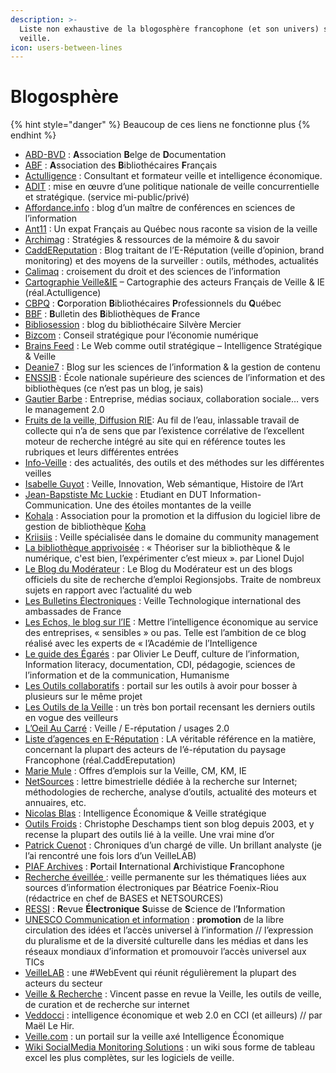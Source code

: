 ```yaml
---
description: >-
  Liste non exhaustive de la blogosphère francophone (et son univers) sur la
  veille.
icon: users-between-lines
---
```


# Blogosphère

{% hint style="danger" %}
Beaucoup de ces liens ne fonctionne plus
{% endhint %}

* [ABD-BVD](http://www.abd-bvd.be/index.php?page=inc/abd\&lang=fr) : **A**ssociation **B**elge de **D**ocumentation
* [ABF](http://www.abf.asso.fr/) : **A**ssociation des **B**ibliothécaires **F**rançais
* [Actulligence](http://www.actulligence.com/) : Consultant et formateur veille et intelligence économique.
* [ADIT](http://www.adit.fr/) : mise en œuvre d’une politique nationale de veille concurrentielle et stratégique. (service mi-public/privé)
* [Affordance.info](http://affordance.typepad.com/) : blog d’un maître de conférences en sciences de l’information
* [Ant11](http://www.linkedin.com/pub/antoine-montoux/7/702/3a3) : Un expat Français au Québec nous raconte sa vision de la veille
* [Archimag](http://archimag.com/) : Stratégies & ressources de la mémoire & du savoir
* [CaddEReputation](http://caddereputation.over-blog.com/) : Blog traitant de l’E-Réputation (veille d’opinion, brand monitoring) et des moyens de la surveiller : outils, méthodes, actualités
* [Calimaq](https://scinfolex.wordpress.com/) : croisement du droit et des sciences de l’information
* [Cartographie Veille\&IE](http://www.actulligence.com/ie-map.html) – Cartographie des acteurs Français de Veille & IE (réal.Actulligence)
* [CBPQ](http://www.cbpq.qc.ca/) : **C**orporation **B**ibliothécaires **P**rofessionnels du **Q**uébec
* [BBF](http://bbf.enssib.fr/) : **B**ulletin des **B**ibliothèques de **F**rance
* [Bibliosession](http://www.bibliobsession.net/) : blog du bibliothécaire Silvère Mercier
* [Bizcom](http://www.business-commando.com/business_commando/) : Conseil stratégique pour l’économie numérique
* [Brains Feed](http://www.brainsfeed.com/) : Le Web comme outil stratégique – Intelligence Stratégique & Veille
* [Deanie7](http://deanie.ultimteam.com/) : Blog sur les sciences de l’information & la gestion de contenu
* [ENSSIB](http://www.enssib.fr/) : École nationale supérieure des sciences de l’information et des bibliothèques (ce n’est pas un blog, je sais)
* [Gautier Barbe](http://poncier.org/blog) : Entreprise, médias sociaux, collaboration sociale… vers le management 2.0
* [Fruits de la veille, Diffusion RIE](http://www.diffusion-rie.com/rubrique.php3?id_rubrique=1): Au fil de l’eau, inlassable travail de collecte qui n’a de sens que par l’existence corrélative de l’excellent moteur de recherche intégré au site qui en référence toutes les rubriques et leurs différentes entrées
* [Info-Veille](http://www.info-veille.com/) : des actualités, des outils et des méthodes sur les différentes veilles
* [Isabelle Guyot](http://www.doyoubuzz.com/isabelle-guyot) : Veille, Innovation, Web sémantique, Histoire de l’Art
* [Jean-Bapstiste Mc Luckie](http://www.jbmacluckie.net/) : Etudiant en DUT Information-Communication. Une des étoiles montantes de la veille
* [Kohala](http://koha-fr.org/taxonomy/term/1) : Association pour la promotion et la diffusion du logiciel libre de gestion de bibliothèque [Koha](http://www.koha-fr.org/)
* [Kriisiis](http://www.kriisiis.fr/) : Veille spécialisée dans le domaine du community management
* [La bibliothèque apprivoisée](https://labibapprivoisee.wordpress.com/) : « Théoriser sur la bibliothèque & le numérique, c'est bien, l’expérimenter c’est mieux ». par Lionel Dujol
* [Le Blog du Modérateur](http://moderateur.blog.regionsjob.com/) : Le Blog du Modérateur est un des blogs officiels du site de recherche d’emploi Regionsjobs. Traite de nombreux sujets en rapport avec l’actualité du web
* [Les Bulletins Électroniques](http://www.bulletins-electroniques.com/) : Veille Technologique international des ambassades de France
* [Les Echos, le blog sur l’IE](http://blogs.lesechos.fr/intelligence-economique/intelligence-economique-r11.html) : Mettre l’intelligence économique au service des entreprises, « sensibles » ou pas. Telle est l’ambition de ce blog réalisé avec les experts de « l’Académie de l’Intelligence
* [Le guide des Égarés](http://www.guidedesegares.info/) : par Olivier Le Deuff, culture de l’information, Information literacy, documentation, CDI, pédagogie, sciences de l’information et de la communication, Humanisme
* [Les Outils collaboratifs](http://outilscollaboratifs.com/) : portail sur les outils à avoir pour bosser à plusieurs sur le même projet
* [Les Outils de la Veille](http://outilsveille.com/) : un très bon portail recensant les derniers outils en vogue des veilleurs
* [L’Oeil Au Carré](http://oeil-au-carre.fr/blog) : Veille / E-réputation / usages 2.0
* [Liste d’agences en E-Réputation](http://caddereputation.over-blog.com/article-26988418.html) :  LA véritable référence en la matière, concernant la plupart des acteurs de l’é-réputation du paysage Francophone (réal.CaddEreputation)
* [Marie Mule](http://www.veille-et-tic.fr/) : Offres d’emplois sur la Veille, CM, KM, IE
* [NetSources](http://www.bases-publications.com/revues/netsources/e-docs/00/00/00/07/document_revue.phtml) : lettre bimestrielle dédiée à la recherche sur Internet;  méthodologies de recherche, analyse d’outils, actualité des moteurs et annuaires, etc.
* [Nicolas Blas](http://nblas.posterous.com/) : Intelligence Économique & Veille stratégique
* [Outils Froids](http://www.outilsfroids.net/) : Christophe Deschamps tient son blog depuis 2003, et y recense la plupart des outils lié à la veille. Une vrai mine d’or
* [Patrick Cuenot](http://patrickcuenot.wordpress.com/) : Chroniques d’un chargé de ville. Un brillant analyste (je l’ai rencontré une fois lors d’un VeilleLAB)
* [PIAF Archives](http://www.piaf-archives.org/) : **P**ortail **I**nternational **A**rchivistique **F**rancophone
* [Recherche éveillée ](http://www.recherche-eveillee.com/): veille permanente sur les thématiques liées aux sources d’information électroniques par Béatrice Foenix-Riou (rédactrice en chef de BASES et NETSOURCES)
* [RESSI](http://campus.hesge.ch/ressi) : **R**evue **Électronique** **S**uisse de **S**cience de l’**I**nformation
* [UNESCO Communication et information](http://www.unesco.org/new/fr/communication-and-information/) : **promotion** de la libre circulation des idées et l’accès universel à l’information // l’expression du pluralisme et de la diversité culturelle dans les médias et dans les réseaux mondiaux d’information et promouvoir l’accès universel aux TICs
* [VeilleLAB](http://www.veillelab.com/) : une #WebEvent qui réunit régulièrement la plupart des acteurs du secteur
* [Veille & Recherche](http://veille-et-recherche.fr/) : Vincent passe en revue la Veille, les outils de veille, de curation et de recherche sur internet
* [Veddocci](http://www.vedocci.fr/) : intelligence économique et web 2.0 en CCI (et ailleurs) // par Maël Le Hir.
* [Veille.com](http://veille.com/) : un portail sur la veille axé Intelligence Économique
* [Wiki SocialMedia Monitoring Solutions](http://wiki.kenburbary.com/) : un wiki sous forme de tableau excel les plus complètes, sur les logiciels de veille.
